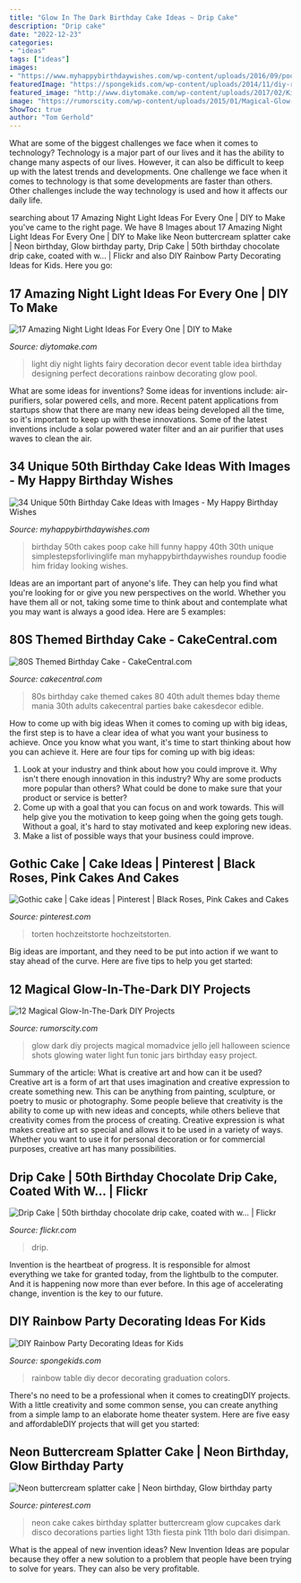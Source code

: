 ```yaml
---
title: "Glow In The Dark Birthday Cake Ideas ~ Drip Cake"
description: "Drip cake"
date: "2022-12-23"
categories:
- "ideas"
tags: ["ideas"]
images:
- "https://www.myhappybirthdaywishes.com/wp-content/uploads/2016/09/poop-50th-birthday-cakes-for-men.jpg"
featuredImage: "https://spongekids.com/wp-content/uploads/2014/11/diy-rainbow-party-decorating-ideas/5-rainbow-table-decor.jpg"
featured_image: "http://www.diytomake.com/wp-content/uploads/2017/02/Kids-Party-Night-Light-Idea.jpg"
image: "https://rumorscity.com/wp-content/uploads/2015/01/Magical-Glow-In-The-Dark-DIY-Projects-10.jpg"
ShowToc: true
author: "Tom Gerhold"
---
```



What are some of the biggest challenges we face when it comes to technology?
Technology is a major part of our lives and it has the ability to change many aspects of our lives. However, it can also be difficult to keep up with the latest trends and developments. One challenge we face when it comes to technology is that some developments are faster than others. Other challenges include the way technology is used and how it affects our daily life.

	

		
searching about 17 Amazing Night Light Ideas For Every One | DIY to Make you've came to the right page. We have 8 Images about 17 Amazing Night Light Ideas For Every One | DIY to Make like Neon buttercream splatter cake | Neon birthday, Glow birthday party, Drip Cake | 50th birthday chocolate drip cake, coated with w… | Flickr and also DIY Rainbow Party Decorating Ideas for Kids. Here you go:
		
    
## 17 Amazing Night Light Ideas For Every One | DIY To Make

<img loading=lazy src="http://www.diytomake.com/wp-content/uploads/2017/02/Kids-Party-Night-Light-Idea.jpg" onerror="this.onerror=null;this.src='https://tse3.mm.bing.net/th?id=OIP.S6aV2hxMmoMU24GB_BC98wHaLL&amp;pid=15.1';" alt="17 Amazing Night Light Ideas For Every One | DIY to Make">

_Source: diytomake.com_

>light diy night lights fairy decoration decor event table idea birthday designing perfect decorations rainbow decorating glow pool. 

	

What are some ideas for inventions?
Some ideas for inventions include: air-purifiers, solar powered cells, and more. Recent patent applications from startups show that there are many new ideas being developed all the time, so it's important to keep up with these innovations. Some of the latest inventions include a solar powered water filter and an air purifier that uses waves to clean the air.

    
## 34 Unique 50th Birthday Cake Ideas With Images - My Happy Birthday Wishes

<img loading=lazy src="https://www.myhappybirthdaywishes.com/wp-content/uploads/2016/09/poop-50th-birthday-cakes-for-men.jpg" onerror="this.onerror=null;this.src='https://tse4.mm.bing.net/th?id=OIP.xMkp6_iBoAMuB7lp4HfQTgHaNd&amp;pid=15.1';" alt="34 Unique 50th Birthday Cake Ideas with Images - My Happy Birthday Wishes">

_Source: myhappybirthdaywishes.com_

>birthday 50th cakes poop cake hill funny happy 40th 30th unique simplestepsforlivinglife man myhappybirthdaywishes roundup foodie him friday looking wishes. 

	

Ideas are an important part of anyone's life. They can help you find what you're looking for or give you new perspectives on the world. Whether you have them all or not, taking some time to think about and contemplate what you may want is always a good idea. Here are 5 examples: 

    
## 80S Themed Birthday Cake - CakeCentral.com

<img loading=lazy src="https://cdn001.cakecentral.com/gallery/2015/03/900_950186HLaw_80s-themed-birthday-cake.jpg" onerror="this.onerror=null;this.src='https://tse4.mm.bing.net/th?id=OIP.5KAqtCytwHY6mp9KcrU_PQHaKD&amp;pid=15.1';" alt="80S Themed Birthday Cake - CakeCentral.com">

_Source: cakecentral.com_

>80s birthday cake themed cakes 80 40th adult themes bday theme mania 30th adults cakecentral parties bake cakesdecor edible. 

	

How to come up with big ideas
When it comes to coming up with big ideas, the first step is to have a clear idea of what you want your business to achieve. Once you know what you want, it's time to start thinking about how you can achieve it. Here are four tips for coming up with big ideas: 
1. Look at your industry and think about how you could improve it. Why isn't there enough innovation in this industry? Why are some products more popular than others? What could be done to make sure that your product or service is better?
2. Come up with a goal that you can focus on and work towards. This will help give you the motivation to keep going when the going gets tough. Without a goal, it's hard to stay motivated and keep exploring new ideas. 
3. Make a list of possible ways that your business could improve.

    
## Gothic Cake | Cake Ideas | Pinterest | Black Roses, Pink Cakes And Cakes

<img loading=lazy src="https://s-media-cache-ak0.pinimg.com/736x/60/5e/a1/605ea15ecc75f667babb74d8795d792f.jpg" onerror="this.onerror=null;this.src='https://tse4.mm.bing.net/th?id=OIP.NesrbYx3LDlZFLZ0m0udYwHaLH&amp;pid=15.1';" alt="Gothic cake | Cake ideas | Pinterest | Black Roses, Pink Cakes and Cakes">

_Source: pinterest.com_

>torten hochzeitstorte hochzeitstorten. 

	

Big ideas are important, and they need to be put into action if we want to stay ahead of the curve. Here are five tips to help you get started: 

    
## 12 Magical Glow-In-The-Dark DIY Projects

<img loading=lazy src="https://rumorscity.com/wp-content/uploads/2015/01/Magical-Glow-In-The-Dark-DIY-Projects-10.jpg" onerror="this.onerror=null;this.src='https://tse2.mm.bing.net/th?id=OIP.mieneNxKWlRtGedGvCEyrQHaLH&amp;pid=15.1';" alt="12 Magical Glow-In-The-Dark DIY Projects">

_Source: rumorscity.com_

>glow dark diy projects magical momadvice jello jell halloween science shots glowing water light fun tonic jars birthday easy project. 

	

Summary of the article: What is creative art and how can it be used?
Creative art is a form of art that uses imagination and creative expression to create something new. This can be anything from painting, sculpture, or poetry to music or photography. Some people believe that creativity is the ability to come up with new ideas and concepts, while others believe that creativity comes from the process of creating. Creative expression is what makes creative art so special and allows it to be used in a variety of ways. Whether you want to use it for personal decoration or for commercial purposes, creative art has many possibilities.

    
## Drip Cake | 50th Birthday Chocolate Drip Cake, Coated With W… | Flickr

<img loading=lazy src="https://c1.staticflickr.com/1/652/31478740401_8e7aee000b_b.jpg" onerror="this.onerror=null;this.src='https://tse2.mm.bing.net/th?id=OIP.4jmcys0WiWlw5vbYc7IOHAHaJ4&amp;pid=15.1';" alt="Drip Cake | 50th birthday chocolate drip cake, coated with w… | Flickr">

_Source: flickr.com_

>drip. 

	

Invention is the heartbeat of progress. It is responsible for almost everything we take for granted today, from the lightbulb to the computer. And it is happening now more than ever before. In this age of accelerating change, invention is the key to our future.

    
## DIY Rainbow Party Decorating Ideas For Kids

<img loading=lazy src="https://spongekids.com/wp-content/uploads/2014/11/diy-rainbow-party-decorating-ideas/5-rainbow-table-decor.jpg" onerror="this.onerror=null;this.src='https://tse1.mm.bing.net/th?id=OIP.nMuxdESfSZj1uaUReL2v-AHaLI&amp;pid=15.1';" alt="DIY Rainbow Party Decorating Ideas for Kids">

_Source: spongekids.com_

>rainbow table diy decor decorating graduation colors. 

	

There's no need to be a professional when it comes to creatingDIY projects. With a little creativity and some common sense, you can create anything from a simple lamp to an elaborate home theater system. Here are five easy and affordableDIY projects that will get you started: 

    
## Neon Buttercream Splatter Cake | Neon Birthday, Glow Birthday Party

<img loading=lazy src="https://i.pinimg.com/736x/27/2c/59/272c59b5b031dd57c843469c4388ad7b--cake-neon-neon-cake-ideas.jpg" onerror="this.onerror=null;this.src='https://tse4.mm.bing.net/th?id=OIP.jJ7eAC0bKTG3V9LT9cz2AwHaJ5&amp;pid=15.1';" alt="Neon buttercream splatter cake | Neon birthday, Glow birthday party">

_Source: pinterest.com_

>neon cake cakes birthday splatter buttercream glow cupcakes dark disco decorations parties light 13th fiesta pink 11th bolo dari disimpan. 

	

What is the appeal of new invention ideas?
New Invention Ideas are popular because they offer a new solution to a problem that people have been trying to solve for years. They can also be very profitable.

